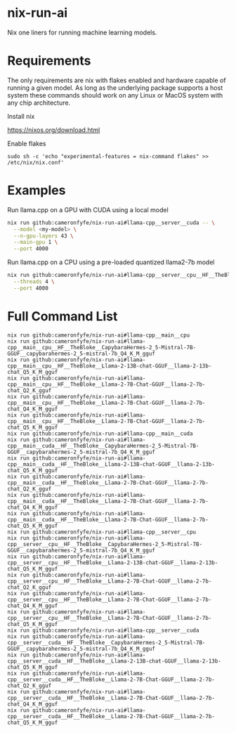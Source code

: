 # nix-run-ai

Nix one liners for running machine learning models.

# Requirements

The only requirements are nix with flakes enabled and hardware capable of running a given model. As long as the underlying package supports a host system these commands should work on any Linux or MacOS system with any chip architecture.

Install nix

https://nixos.org/download.html

Enable flakes

    sudo sh -c 'echo "experimental-features = nix-command flakes" >> /etc/nix/nix.conf'

# Examples

Run llama.cpp on a GPU with CUDA using a local model

```bash
nix run github:cameronfyfe/nix-run-ai#llama-cpp__server__cuda -- \
  --model <my-model> \
  --n-gpu-layers 43 \
  --main-gpu 1 \
  --port 4000
```

Run llama.cpp on a CPU using a pre-loaded quantized llama2-7b model

```bash
nix run github:cameronfyfe/nix-run-ai#llama-cpp__server__cpu__HF__TheBloke__Llama-2-7B-Chat-GGUF__llama-2-7b-chat_Q4_K_M_gguf -- \
  --threads 4 \
  --port 4000
```

# Full Command List

```present ./scripts/list-cmds.sh github:cameronfyfe/nix-run-ai
nix run github:cameronfyfe/nix-run-ai#llama-cpp__main__cpu
nix run github:cameronfyfe/nix-run-ai#llama-cpp__main__cpu__HF__TheBloke__CapybaraHermes-2_5-Mistral-7B-GGUF__capybarahermes-2_5-mistral-7b_Q4_K_M_gguf
nix run github:cameronfyfe/nix-run-ai#llama-cpp__main__cpu__HF__TheBloke__Llama-2-13B-chat-GGUF__llama-2-13b-chat_Q5_K_M_gguf
nix run github:cameronfyfe/nix-run-ai#llama-cpp__main__cpu__HF__TheBloke__Llama-2-7B-Chat-GGUF__llama-2-7b-chat_Q2_K_gguf
nix run github:cameronfyfe/nix-run-ai#llama-cpp__main__cpu__HF__TheBloke__Llama-2-7B-Chat-GGUF__llama-2-7b-chat_Q4_K_M_gguf
nix run github:cameronfyfe/nix-run-ai#llama-cpp__main__cpu__HF__TheBloke__Llama-2-7B-Chat-GGUF__llama-2-7b-chat_Q5_K_M_gguf
nix run github:cameronfyfe/nix-run-ai#llama-cpp__main__cuda
nix run github:cameronfyfe/nix-run-ai#llama-cpp__main__cuda__HF__TheBloke__CapybaraHermes-2_5-Mistral-7B-GGUF__capybarahermes-2_5-mistral-7b_Q4_K_M_gguf
nix run github:cameronfyfe/nix-run-ai#llama-cpp__main__cuda__HF__TheBloke__Llama-2-13B-chat-GGUF__llama-2-13b-chat_Q5_K_M_gguf
nix run github:cameronfyfe/nix-run-ai#llama-cpp__main__cuda__HF__TheBloke__Llama-2-7B-Chat-GGUF__llama-2-7b-chat_Q2_K_gguf
nix run github:cameronfyfe/nix-run-ai#llama-cpp__main__cuda__HF__TheBloke__Llama-2-7B-Chat-GGUF__llama-2-7b-chat_Q4_K_M_gguf
nix run github:cameronfyfe/nix-run-ai#llama-cpp__main__cuda__HF__TheBloke__Llama-2-7B-Chat-GGUF__llama-2-7b-chat_Q5_K_M_gguf
nix run github:cameronfyfe/nix-run-ai#llama-cpp__server__cpu
nix run github:cameronfyfe/nix-run-ai#llama-cpp__server__cpu__HF__TheBloke__CapybaraHermes-2_5-Mistral-7B-GGUF__capybarahermes-2_5-mistral-7b_Q4_K_M_gguf
nix run github:cameronfyfe/nix-run-ai#llama-cpp__server__cpu__HF__TheBloke__Llama-2-13B-chat-GGUF__llama-2-13b-chat_Q5_K_M_gguf
nix run github:cameronfyfe/nix-run-ai#llama-cpp__server__cpu__HF__TheBloke__Llama-2-7B-Chat-GGUF__llama-2-7b-chat_Q2_K_gguf
nix run github:cameronfyfe/nix-run-ai#llama-cpp__server__cpu__HF__TheBloke__Llama-2-7B-Chat-GGUF__llama-2-7b-chat_Q4_K_M_gguf
nix run github:cameronfyfe/nix-run-ai#llama-cpp__server__cpu__HF__TheBloke__Llama-2-7B-Chat-GGUF__llama-2-7b-chat_Q5_K_M_gguf
nix run github:cameronfyfe/nix-run-ai#llama-cpp__server__cuda
nix run github:cameronfyfe/nix-run-ai#llama-cpp__server__cuda__HF__TheBloke__CapybaraHermes-2_5-Mistral-7B-GGUF__capybarahermes-2_5-mistral-7b_Q4_K_M_gguf
nix run github:cameronfyfe/nix-run-ai#llama-cpp__server__cuda__HF__TheBloke__Llama-2-13B-chat-GGUF__llama-2-13b-chat_Q5_K_M_gguf
nix run github:cameronfyfe/nix-run-ai#llama-cpp__server__cuda__HF__TheBloke__Llama-2-7B-Chat-GGUF__llama-2-7b-chat_Q2_K_gguf
nix run github:cameronfyfe/nix-run-ai#llama-cpp__server__cuda__HF__TheBloke__Llama-2-7B-Chat-GGUF__llama-2-7b-chat_Q4_K_M_gguf
nix run github:cameronfyfe/nix-run-ai#llama-cpp__server__cuda__HF__TheBloke__Llama-2-7B-Chat-GGUF__llama-2-7b-chat_Q5_K_M_gguf
```
